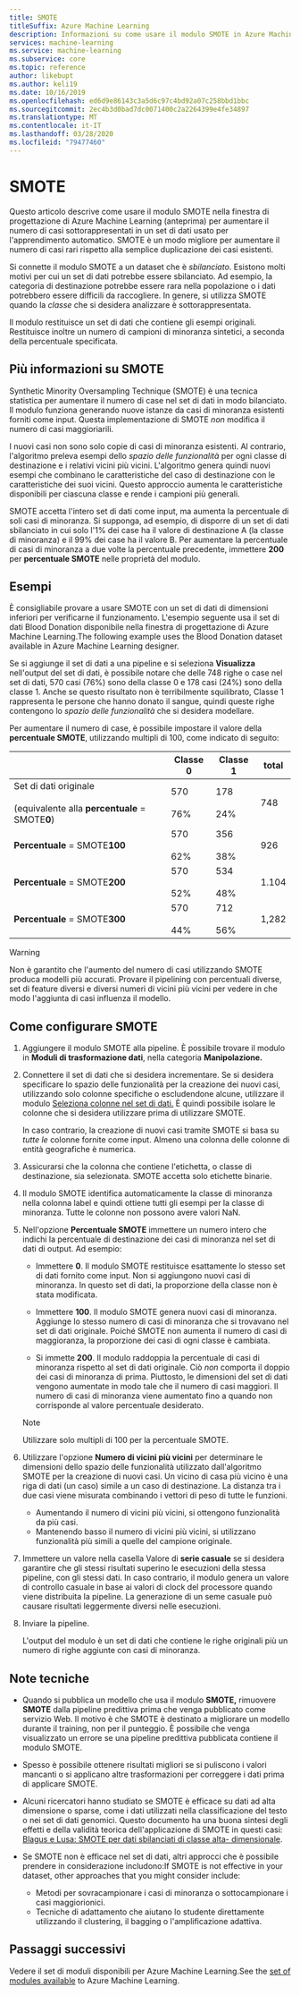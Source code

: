 ```yaml
---
title: SMOTE
titleSuffix: Azure Machine Learning
description: Informazioni su come usare il modulo SMOTE in Azure Machine Learning per aumentare il numero di esempi a bassa incidenza in un set di dati usando il sovracampionamento.
services: machine-learning
ms.service: machine-learning
ms.subservice: core
ms.topic: reference
author: likebupt
ms.author: keli19
ms.date: 10/16/2019
ms.openlocfilehash: ed6d9e86143c3a5d6c97c4bd92a07c258bbd1bbc
ms.sourcegitcommit: 2ec4b3d0bad7dc0071400c2a2264399e4fe34897
ms.translationtype: MT
ms.contentlocale: it-IT
ms.lasthandoff: 03/28/2020
ms.locfileid: "79477460"
---
```

# <a name="smote"></a>SMOTE

Questo articolo descrive come usare il modulo SMOTE nella finestra di progettazione di Azure Machine Learning (anteprima) per aumentare il numero di casi sottorappresentati in un set di dati usato per l'apprendimento automatico. SMOTE è un modo migliore per aumentare il numero di casi rari rispetto alla semplice duplicazione dei casi esistenti.  

Si connette il modulo SMOTE a un dataset che è *sbilanciato*. Esistono molti motivi per cui un set di dati potrebbe essere sbilanciato. Ad esempio, la categoria di destinazione potrebbe essere rara nella popolazione o i dati potrebbero essere difficili da raccogliere. In genere, si utilizza SMOTE quando la *classe* che si desidera analizzare è sottorappresentata. 
  
Il modulo restituisce un set di dati che contiene gli esempi originali. Restituisce inoltre un numero di campioni di minoranza sintetici, a seconda della percentuale specificata.  
  
## <a name="more-about-smote"></a>Più informazioni su SMOTE

Synthetic Minority Oversampling Technique (SMOTE) è una tecnica statistica per aumentare il numero di case nel set di dati in modo bilanciato. Il modulo funziona generando nuove istanze da casi di minoranza esistenti forniti come input. Questa implementazione di SMOTE *non* modifica il numero di casi maggioriarili.

I nuovi casi non sono solo copie di casi di minoranza esistenti. Al contrario, l'algoritmo preleva esempi dello *spazio delle funzionalità* per ogni classe di destinazione e i relativi vicini più vicini. L'algoritmo genera quindi nuovi esempi che combinano le caratteristiche del caso di destinazione con le caratteristiche dei suoi vicini. Questo approccio aumenta le caratteristiche disponibili per ciascuna classe e rende i campioni più generali.
  
SMOTE accetta l'intero set di dati come input, ma aumenta la percentuale di soli casi di minoranza. Si supponga, ad esempio, di disporre di un set di dati sbilanciato in cui solo l'1% dei case ha il valore di destinazione A (la classe di minoranza) e il 99% dei case ha il valore B. Per aumentare la percentuale di casi di minoranza a due volte la percentuale precedente, immettere **200** per **percentuale SMOTE** nelle proprietà del modulo.  
  
## <a name="examples"></a>Esempi  

È consigliabile provare a usare SMOTE con un set di dati di dimensioni inferiori per verificarne il funzionamento. L'esempio seguente usa il set di dati Blood Donation disponibile nella finestra di progettazione di Azure Machine Learning.The following example uses the Blood Donation dataset available in Azure Machine Learning designer.
  
Se si aggiunge il set di dati a una pipeline e si seleziona **Visualizza** nell'output del set di dati, è possibile notare che delle 748 righe o case nel set di dati, 570 casi (76%) sono della classe 0 e 178 casi (24%) sono della classe 1. Anche se questo risultato non è terribilmente squilibrato, Classe 1 rappresenta le persone che hanno donato il sangue, quindi queste righe contengono lo *spazio delle funzionalità* che si desidera modellare.
 
Per aumentare il numero di case, è possibile impostare il valore della **percentuale SMOTE**, utilizzando multipli di 100, come indicato di seguito:

||Classe 0|Classe 1|total|  
|-|-------------|-------------|-----------|  
|Set di dati originale<br /><br /> (equivalente alla **percentuale** = SMOTE**0**)|570<br /><br /> 76%|178<br /><br /> 24%|748|  
|**Percentuale** = SMOTE**100**|570<br /><br /> 62%|356<br /><br /> 38%|926|  
|**Percentuale** = SMOTE**200**|570<br /><br /> 52%|534<br /><br /> 48%|1.104|  
|**Percentuale** = SMOTE**300**|570<br /><br /> 44%|712<br /><br /> 56%|1,282|  
  
> [!WARNING]
> Non è garantito che l'aumento del numero di casi utilizzando SMOTE produca modelli più accurati. Provare il pipelining con percentuali diverse, set di feature diversi e diversi numeri di vicini più vicini per vedere in che modo l'aggiunta di casi influenza il modello.  
  
## <a name="how-to-configure-smote"></a>Come configurare SMOTE
  
1.  Aggiungere il modulo SMOTE alla pipeline. È possibile trovare il modulo in **Moduli di trasformazione dati**, nella categoria **Manipolazione.**

2. Connettere il set di dati che si desidera incrementare. Se si desidera specificare lo spazio delle funzionalità per la creazione dei nuovi casi, utilizzando solo colonne specifiche o escludendone alcune, utilizzare il modulo [Seleziona colonne nel set di dati.](select-columns-in-dataset.md) È quindi possibile isolare le colonne che si desidera utilizzare prima di utilizzare SMOTE.
  
    In caso contrario, la creazione di nuovi casi tramite SMOTE si basa su *tutte le* colonne fornite come input. Almeno una colonna delle colonne di entità geografiche è numerica.
  
3.  Assicurarsi che la colonna che contiene l'etichetta, o classe di destinazione, sia selezionata. SMOTE accetta solo etichette binarie.
  
4.  Il modulo SMOTE identifica automaticamente la classe di minoranza nella colonna label e quindi ottiene tutti gli esempi per la classe di minoranza. Tutte le colonne non possono avere valori NaN.
  
5.  Nell'opzione **Percentuale SMOTE** immettere un numero intero che indichi la percentuale di destinazione dei casi di minoranza nel set di dati di output. Ad esempio:  
  
    - Immettere **0**. Il modulo SMOTE restituisce esattamente lo stesso set di dati fornito come input. Non si aggiungono nuovi casi di minoranza. In questo set di dati, la proporzione della classe non è stata modificata.  
  
    - Immettere **100**. Il modulo SMOTE genera nuovi casi di minoranza. Aggiunge lo stesso numero di casi di minoranza che si trovavano nel set di dati originale. Poiché SMOTE non aumenta il numero di casi di maggioranza, la proporzione dei casi di ogni classe è cambiata.  
  
    - Si immette **200**. Il modulo raddoppia la percentuale di casi di minoranza rispetto al set di dati originale. Ciò *non* comporta il doppio dei casi di minoranza di prima. Piuttosto, le dimensioni del set di dati vengono aumentate in modo tale che il numero di casi maggiori. Il numero di casi di minoranza viene aumentato fino a quando non corrisponde al valore percentuale desiderato.  
  
    > [!NOTE]
    > Utilizzare solo multipli di 100 per la percentuale SMOTE.

6.  Utilizzare l'opzione **Numero di vicini più vicini** per determinare le dimensioni dello spazio delle funzionalità utilizzato dall'algoritmo SMOTE per la creazione di nuovi casi. Un vicino di casa più vicino è una riga di dati (un caso) simile a un caso di destinazione. La distanza tra i due casi viene misurata combinando i vettori di peso di tutte le funzioni.  
  
    + Aumentando il numero di vicini più vicini, si ottengono funzionalità da più casi.
    + Mantenendo basso il numero di vicini più vicini, si utilizzano funzionalità più simili a quelle del campione originale.  
  
7. Immettere un valore nella casella Valore di **serie casuale** se si desidera garantire che gli stessi risultati superino le esecuzioni della stessa pipeline, con gli stessi dati. In caso contrario, il modulo genera un valore di controllo casuale in base ai valori di clock del processore quando viene distribuita la pipeline. La generazione di un seme casuale può causare risultati leggermente diversi nelle esecuzioni.

8. Inviare la pipeline.  
  
   L'output del modulo è un set di dati che contiene le righe originali più un numero di righe aggiunte con casi di minoranza.  

## <a name="technical-notes"></a>Note tecniche

+ Quando si pubblica un modello che usa il modulo **SMOTE,** rimuovere **SMOTE** dalla pipeline predittiva prima che venga pubblicato come servizio Web. Il motivo è che SMOTE è destinato a migliorare un modello durante il training, non per il punteggio. È possibile che venga visualizzato un errore se una pipeline predittiva pubblicata contiene il modulo SMOTE.

+ Spesso è possibile ottenere risultati migliori se si puliscono i valori mancanti o si applicano altre trasformazioni per correggere i dati prima di applicare SMOTE. 

+ Alcuni ricercatori hanno studiato se SMOTE è efficace su dati ad alta dimensione o sparse, come i dati utilizzati nella classificazione del testo o nei set di dati genomici. Questo documento ha una buona sintesi degli effetti e della validità teorica dell'applicazione di SMOTE in questi casi: [Blagus e Lusa: SMOTE per dati sbilanciati di classe alta- dimensionale](https://bmcbioinformatics.biomedcentral.com/articles/10.1186/1471-2105-14-106).

+ Se SMOTE non è efficace nel set di dati, altri approcci che è possibile prendere in considerazione includono:If SMOTE is not effective in your dataset, other approaches that you might consider include:
  + Metodi per sovracampionare i casi di minoranza o sottocampionare i casi maggiorionici.
  + Tecniche di adattamento che aiutano lo studente direttamente utilizzando il clustering, il bagging o l'amplificazione adattiva.


## <a name="next-steps"></a>Passaggi successivi

Vedere il set di moduli disponibili per Azure Machine Learning.See the [set of modules available](module-reference.md) to Azure Machine Learning. 

